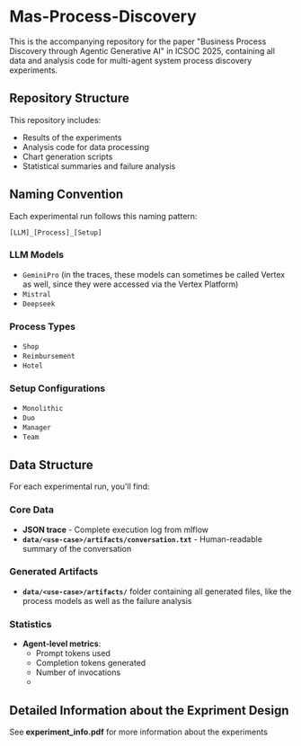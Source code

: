 # Mas-Process-Discovery

This is the accompanying repository for the paper "Business Process Discovery through Agentic Generative AI" in ICSOC 2025, containing all data and analysis code for multi-agent system process discovery experiments.

## Repository Structure

This repository includes:
- Results of the experiments
- Analysis code for data processing
- Chart generation scripts
- Statistical summaries and failure analysis

## Naming Convention

Each experimental run follows this naming pattern:
```
[LLM]_[Process]_[Setup]
```

### LLM Models
- `GeminiPro` (in the traces, these models can sometimes be called Vertex as well, since they were accessed via the Vertex Platform)
- `Mistral`
- `Deepseek`

### Process Types
- `Shop`
- `Reimbursement`
- `Hotel`

### Setup Configurations
- `Monolithic`
- `Duo`
- `Manager`
- `Team`

## Data Structure

For each experimental run, you'll find:

### Core Data
- **JSON trace** - Complete execution log from mlflow
- **`data/<use-case>/artifacts/conversation.txt`** - Human-readable summary of the conversation

### Generated Artifacts
- **`data/<use-case>/artifacts/`** folder containing all generated files, like the process models as well as the failure analysis

### Statistics
- **Agent-level metrics**:
  - Prompt tokens used
  - Completion tokens generated
  - Number of invocations
  - 
## Detailed Information about the Expriment Design 

See **experiment_info.pdf** for more information about the experiments  
